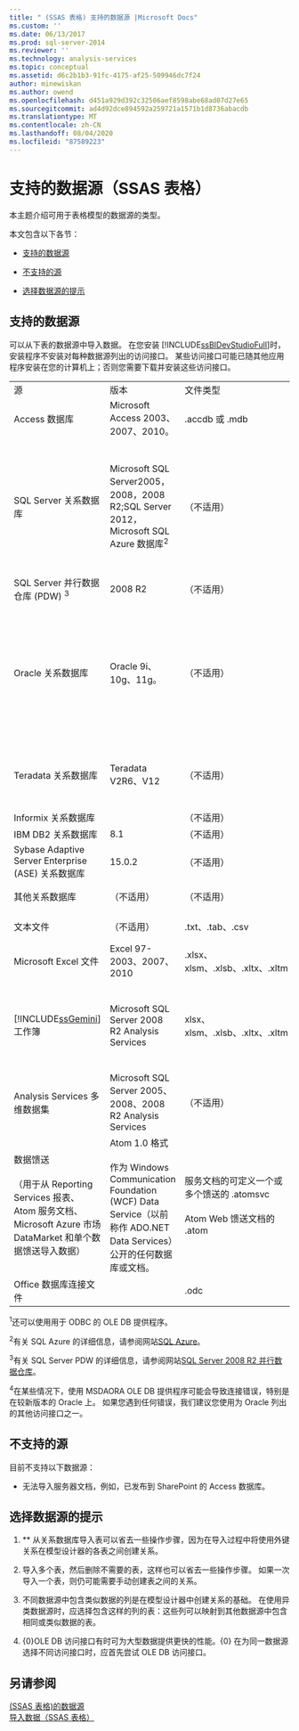 ```yaml
---
title: " (SSAS 表格) 支持的数据源 |Microsoft Docs"
ms.custom: ''
ms.date: 06/13/2017
ms.prod: sql-server-2014
ms.reviewer: ''
ms.technology: analysis-services
ms.topic: conceptual
ms.assetid: d6c2b1b3-91fc-4175-af25-509946dc7f24
author: minewiskan
ms.author: owend
ms.openlocfilehash: d451a929d392c32506aef8598abe68ad07d27e65
ms.sourcegitcommit: ad4d92dce894592a259721a1571b1d8736abacdb
ms.translationtype: MT
ms.contentlocale: zh-CN
ms.lasthandoff: 08/04/2020
ms.locfileid: "87589223"
---
```

# <a name="data-sources-supported-ssas-tabular"></a>支持的数据源（SSAS 表格）
  本主题介绍可用于表格模型的数据源的类型。  
  
 本文包含以下各节：  
  
-   [支持的数据源](#bkmk_supported_ds)  
  
-   [不支持的源](#bkmk_unsupported_ds)  
  
-   [选择数据源的提示](#bkmk_tips)  
  
##  <a name="supported-data-sources"></a><a name="bkmk_supported_ds"></a>支持的数据源  
 可以从下表的数据源中导入数据。 在您安装 [!INCLUDE[ssBIDevStudioFull](../../includes/ssbidevstudiofull-md.md)]时，安装程序不安装对每种数据源列出的访问接口。 某些访问接口可能已随其他应用程序安装在您的计算机上；否则您需要下载并安装这些访问接口。  
  
|||||  
|-|-|-|-|  
|源|版本|文件类型|提供程序<sup>1</sup>|  
|Access 数据库|Microsoft Access 2003、2007、2010。|.accdb 或 .mdb|ACE 14 OLE DB 访问接口|  
|SQL Server 关系数据库|Microsoft SQL Server2005，2008，2008 R2;SQL Server 2012，Microsoft SQL Azure 数据库<sup>2</sup>|（不适用）|OLE DB Provider for SQL Server<br /><br /> SQL Server Native Client OLE DB 访问接口<br /><br /> SQL Server Native 10.0 Client OLE DB 提供程序<br /><br /> 用于 SQL 客户端的 .NET Framework 数据访问接口|  
|SQL Server 并行数据仓库 (PDW) <sup>3</sup>|2008 R2|（不适用）|OLE DB provider for SQL Server PDW|  
|Oracle 关系数据库|Oracle 9i、10g、11g。|（不适用）|Oracle OLE DB 访问接口<br /><br /> 用于 Oracle 客户端的 .NET Framework 数据访问接口<br /><br /> 用于 SQL Server 的 .NET Framework 数据访问接口<br /><br /> OraOLEDB<br /><br /> MSDASQL|  
|Teradata 关系数据库|Teradata V2R6、V12|（不适用）|TDOLEDB OLE DB 访问接口<br /><br /> Teradata 的 .NET 数据访问接口|  
|Informix 关系数据库||（不适用）|Informix OLE DB 访问接口|  
|IBM DB2 关系数据库|8.1|（不适用）|DB2OLEDB|  
|Sybase Adaptive Server Enterprise (ASE) 关系数据库|15.0.2|（不适用）|Sybase OLE DB 访问接口|  
|其他关系数据库|（不适用）|（不适用）|OLE DB 访问接口或 ODBC 驱动程序|  
|文本文件|（不适用）|.txt、.tab、.csv|用于 Microsoft Access 的 ACE 14 OLE DB 访问接口|  
|Microsoft Excel 文件|Excel 97-2003、2007、2010|.xlsx、xlsm、.xlsb、.xltx、.xltm|ACE 14 OLE DB 访问接口|  
|[!INCLUDE[ssGemini](../../includes/ssgemini-md.md)] 工作簿|Microsoft SQL Server 2008 R2 Analysis Services|xlsx、xlsm、.xlsb、.xltx、.xltm|ASOLEDB 10.5<br /><br /> （只能与发布到已安装 [!INCLUDE[ssGemini](../../includes/ssgemini-md.md)] 的 SharePoint 场的 [!INCLUDE[ssGeminiShort](../../includes/ssgeminishort-md.md)] 工作簿一起使用）|  
|Analysis Services 多维数据集|Microsoft SQL Server 2005、2008、2008 R2 Analysis Services|（不适用）|ASOLEDB 10|  
|数据馈送<br /><br /> （用于从 Reporting Services 报表、Atom 服务文档、Microsoft Azure 市场 DataMarket 和单个数据馈送导入数据）|Atom 1.0 格式<br /><br /> 作为 Windows Communication Foundation (WCF) Data Service（以前称作 ADO.NET Data Services）公开的任何数据库或文档。|服务文档的可定义一个或多个馈送的 .atomsvc<br /><br /> Atom Web 馈送文档的 .atom|Microsoft 数据馈送提供程序 [!INCLUDE[ssGemini](../../includes/ssgemini-md.md)]<br /><br /> .NET Framework 数据馈送数据提供程序 [!INCLUDE[ssGemini](../../includes/ssgemini-md.md)]|  
|Office 数据库连接文件||.odc||  
  
 <sup>1</sup>还可以使用用于 ODBC 的 OLE DB 提供程序。  
  
 <sup>2</sup>有关 SQL Azure 的详细信息，请参阅网站[SQL Azure](https://go.microsoft.com/fwlink/?LinkID=157856)。  
  
 <sup>3</sup>有关 SQL Server PDW 的详细信息，请参阅网站[SQL Server 2008 R2 并行数据仓库](https://go.microsoft.com/fwlink/?LinkId=150895)。  
  
 <sup>4</sup>在某些情况下，使用 MSDAORA OLE DB 提供程序可能会导致连接错误，特别是在较新版本的 Oracle 上。 如果您遇到任何错误，我们建议您使用为 Oracle 列出的其他访问接口之一。  
  
##  <a name="unsupported-sources"></a><a name="bkmk_unsupported_ds"></a>不支持的源  
 目前不支持以下数据源：  
  
-   无法导入服务器文档，例如，已发布到 SharePoint 的 Access 数据库。  
  
##  <a name="tips-for-choosing-data-sources"></a><a name="bkmk_tips"></a>选择数据源的提示  
  
1.  ** 从关系数据库导入表可以省去一些操作步骤，因为在导入过程中将使用外键关系在模型设计器的各表之间创建关系。  
  
2.  导入多个表，然后删除不需要的表，这样也可以省去一些操作步骤。 如果一次导入一个表，则仍可能需要手动创建表之间的关系。  
  
3.  不同数据源中包含类似数据的列是在模型设计器中创建关系的基础。 在使用异类数据源时，应选择包含这样的列的表：这些列可以映射到其他数据源中包含相同或类似数据的表。  
  
4.  {0}OLE DB 访问接口有时可为大型数据提供更快的性能。{0} 在为同一数据源选择不同访问接口时，应首先尝试 OLE DB 访问接口。  
  
## <a name="see-also"></a>另请参阅  
 [&#40;SSAS 表格&#41;的数据源](../data-sources-ssas-tabular.md)   
 [导入数据（SSAS 表格）](../import-data-ssas-tabular.md)  
  
  
